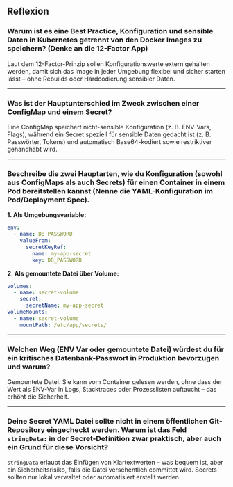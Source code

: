 ## Reflexion

### Warum ist es eine Best Practice, Konfiguration und sensible Daten in Kubernetes getrennt von den Docker Images zu speichern? (Denke an die 12-Factor App)

Laut dem 12-Factor-Prinzip sollen Konfigurationswerte extern gehalten werden, damit sich das Image in jeder Umgebung flexibel und sicher starten lässt – ohne Rebuilds oder Hardcodierung sensibler Daten.

---

### Was ist der Hauptunterschied im Zweck zwischen einer ConfigMap und einem Secret?

Eine ConfigMap speichert nicht-sensible Konfiguration (z. B. ENV-Vars, Flags), während ein Secret speziell für sensible Daten gedacht ist (z. B. Passwörter, Tokens) und automatisch Base64-kodiert sowie restriktiver gehandhabt wird.

---

### Beschreibe die zwei Hauptarten, wie du Konfiguration (sowohl aus ConfigMaps als auch Secrets) für einen Container in einem Pod bereitstellen kannst (Nenne die YAML-Konfiguration im Pod/Deployment Spec).

**1. Als Umgebungsvariable:**

```yaml
env:
  - name: DB_PASSWORD
    valueFrom:
      secretKeyRef:
        name: my-app-secret
        key: DB_PASSWORD
```

**2. Als gemountete Datei über Volume:**

```yaml
volumes:
  - name: secret-volume
    secret:
      secretName: my-app-secret
volumeMounts:
  - name: secret-volume
    mountPath: /etc/app/secrets/
```

---

### Welchen Weg (ENV Var oder gemountete Datei) würdest du für ein kritisches Datenbank-Passwort in Produktion bevorzugen und warum?

Gemountete Datei. Sie kann vom Container gelesen werden, ohne dass der Wert als ENV-Var in Logs, Stacktraces oder Prozesslisten auftaucht – das erhöht die Sicherheit.

---

### Deine Secret YAML Datei sollte nicht in einem öffentlichen Git-Repository eingecheckt werden. Warum ist das Feld `stringData:` in der Secret-Definition zwar praktisch, aber auch ein Grund für diese Vorsicht?

`stringData` erlaubt das Einfügen von Klartextwerten – was bequem ist, aber ein Sicherheitsrisiko, falls die Datei versehentlich committet wird. Secrets sollten nur lokal verwaltet oder automatisiert erstellt werden.